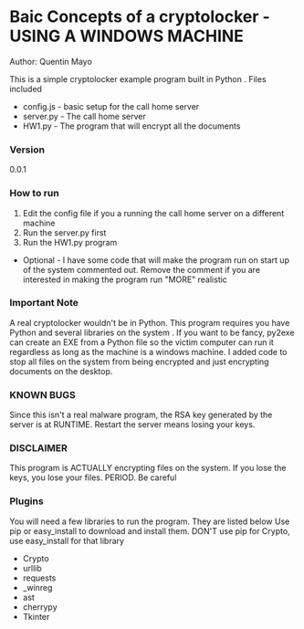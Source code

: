 # Baic Concepts of a cryptolocker - USING A WINDOWS MACHINE

Author: Quentin Mayo 

This is a simple cryptolocker example program built in Python . Files included
  - config.js - basic setup for the call home server
  - server.py - The call home server
  - HW1.py - The program that will encrypt all the documents
  
### Version
0.0.1

### How to run

1. Edit the config file if you a running the call home server on a different machine
2. Run the server.py first
3. Run the HW1.py program 

* Optional - I have some code that will make the program run on start up of the system commented out. Remove the comment if you are interested in making the program run "MORE" realistic

### Important Note
A real cryptolocker wouldn't be in Python. This program requires you have Python and several libraries on the system . If you want to be fancy, py2exe can create an EXE from a Python file so the victim computer can run it regardless as long as the machine is a windows machine. I added code to stop all files on the system from being encrypted and just encrypting documents on the desktop.

### KNOWN BUGS
Since this isn't a real malware program, the RSA key generated by the server is at RUNTIME. Restart the server means losing your keys.  

### DISCLAIMER 
This program is ACTUALLY encrypting files on the system. If you lose the keys, you lose your files. PERIOD. Be careful

### Plugins

You will need a few libraries to run the program. They are listed below 
Use pip or easy_install to download and install them. DON'T use pip for
Crypto, use easy_install for that library

* Crypto
* urllib
* requests
* _winreg
* ast
* cherrypy
* Tkinter


